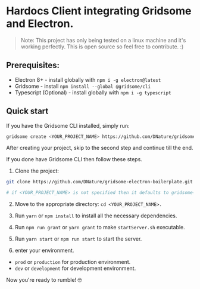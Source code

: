 # Hardocs Client integrating Gridsome and Electron.

> Note: This project has only being tested on a linux machine and it's working perfectly. This is open source so feel free to contribute. :)

## Prerequisites:

- Electron 8+ - install globally with `npm i -g electron@latest`
- Gridsome - install `npm install --global @gridsome/cli`
- Typescript (Optional) - install globally with `npm i -g typescript`

## Quick start
If you have the Gridsome CLI installed, simply run:
```bash
gridsome create <YOUR_PROJECT_NAME> https://github.com/DNature/gridsome-electron-boilerplate
```
After creating your project, skip to the second step and continue till the end.

If you done have Gridsome CLI then follow these steps.

1. Clone the project:

```bash
git clone https://github.com/DNature/gridsome-electron-boilerplate.git <YOUR_PROJECT_NAME>

# if <YOUR_PROJECT_NAME> is not specified then it defaults to gridsome-electron-boilerplate
```

2. Move to the appropriate directory: `cd <YOUR_PROJECT_NAME>.`

3. Run `yarn` or `npm install` to install all the necessary dependencies.

4. Run `npm run grant` or `yarn grant` to make `startServer.sh` executable.

5. Run `yarn start` or `npm run start` to start the server.

6. enter your environment.

- `prod` or `production` for production environment.
- `dev` or `development` for development environment.

Now you're ready to rumble! 🤓 
